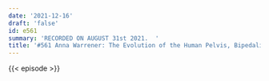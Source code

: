 ```yaml
---
date: '2021-12-16'
draft: 'false'
id: e561
summary: 'RECORDED ON AUGUST 31st 2021.  '
title: '#561 Anna Warrener: The Evolution of the Human Pelvis, Bipedalism, and Childbirth'
---
```

{{< episode >}}
